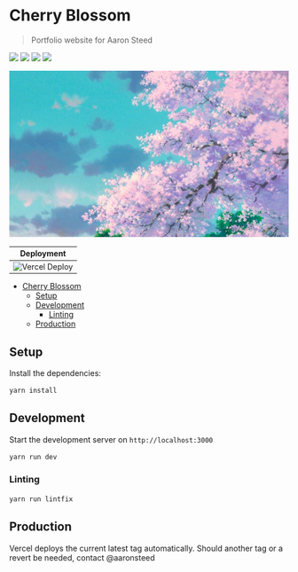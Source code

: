 # Cherry Blossom

> Portfolio website for Aaron Steed

![](https://img.shields.io/badge/nuxt%20js-00C58E?style=for-the-badge&logo=nuxtdotjs&logoColor=white)
![](https://img.shields.io/badge/TypeScript-007ACC?style=for-the-badge&logo=typescript&logoColor=white)
![](https://img.shields.io/badge/Vue.js-35495E?style=for-the-badge&logo=vuedotjs&logoColor=4FC08D)
![](https://img.shields.io/badge/Vercel-000000?style=for-the-badge&logo=vercel&logoColor=white)

<img height="300" width="600" src="./public/images/cherry-blossom.jpeg" width="400"/>

| Deployment                                                                                                 |
| ---------------------------------------------------------------------------------------------------------- |
| ![Vercel Deploy](https://deploy-badge.vercel.app/vercel/cherryblossom-asteed-projects?style=for-the-badge) |

<!-- TOC -->

- [Cherry Blossom](#cherry-blossom)
  - [Setup](#setup)
  - [Development](#development)
    - [Linting](#linting)
  - [Production](#production)
  <!-- TOC -->

## Setup

Install the dependencies:

```bash
yarn install
```

## Development

Start the development server on `http://localhost:3000`

```bash
yarn run dev
```

### Linting

```bash
yarn run lintfix
```

## Production

Vercel deploys the current latest tag automatically. Should another tag or a revert be needed, contact @aaronsteed
